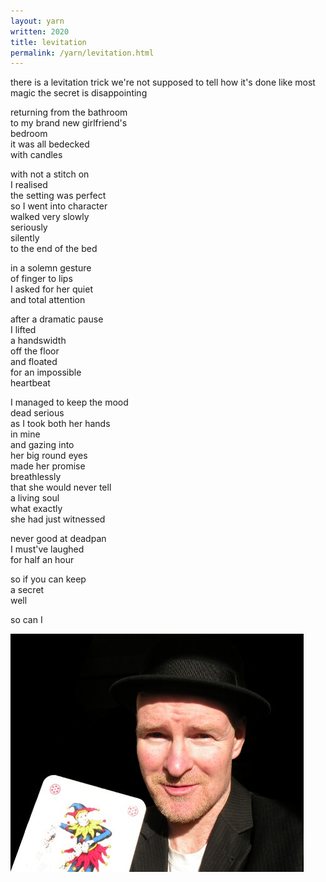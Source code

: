 ```yaml
---
layout: yarn
written: 2020
title: levitation
permalink: /yarn/levitation.html
---
```


<div class="poem">
there is a levitation trick  
we're not supposed to tell  
how it's done  
like most magic  
the secret  
is disappointing  


returning from the bathroom  
to my brand new girlfriend's  
bedroom  
it was all bedecked  
with candles  


with not a stitch on  
I realised  
the setting was perfect  
so I went into character  
walked very slowly  
seriously  
silently  
to the end of the bed  


in a solemn gesture  
of finger to lips  
I asked for her quiet  
and total attention  


after a dramatic pause  
I lifted  
a handswidth  
off the floor  
and floated  
for an impossible  
heartbeat  


I managed to keep the mood  
dead serious  
as I took both her hands  
in mine  
and gazing into  
her big round eyes  
made her promise  
breathlessly  
that she would never tell  
a living soul  
what exactly  
she had just witnessed  


never good at deadpan  
I must've laughed  
for half an hour  


so if you can keep  
a secret  
well  


so can I
</div>

![joker](/assets/images/bucket/joker.jpg "joker")
